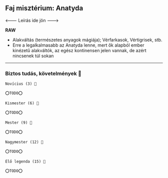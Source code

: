 ## Faj misztérium: Anatyda

<--- Leírás ide jön --->

**RAW**

- Alakváltás (természetes anyagok mágiája); Vérfarkasok, Vértigrisek, stb.
- Erre a legalkalmasabb az Anatyda lenne, mert ők alapból ember kinézetű alakváltók, az egész kontinensen jelen vannak, de azért nincsenek túl sokan

---
### Biztos tudás, követelmények 📖

```
Novícius (3) 📖

⭕TODO⭕
```

```
Kismester (6) 📖

⭕TODO⭕
```

```
Mester (9) 📖

⭕TODO⭕
```

```
Nagymester (12) 📖

⭕TODO⭕
```

```
Élő legenda (15) 📖

⭕TODO⭕
```
